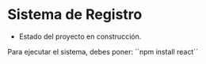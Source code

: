 <h1> Sistema de Registro </h1>

- Estado del proyecto en construcción.

Para ejecutar el sistema, debes poner:
´´npm install react´´
